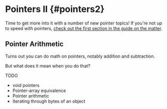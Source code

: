<!-- Beej's guide to C

# vim: ts=4:sw=4:nosi:et:tw=72
-->

# Pointers II {#pointers2}

Time to get more into it with a number of new pointer topics! If you're
not up to speed with pointers, [check out the first section in the guide
on the matter](#pointers).

## Pointer Arithmetic

Turns out you can do math on pointers, notably addition and subtraction.

But what does it mean when you do that?

TODO

* void pointers
* Pointer-array equivalence
* Pointer arithmetic
* Iterating through bytes of an object